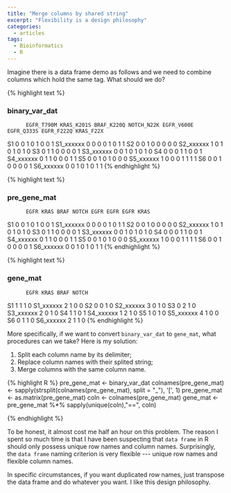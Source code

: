 ```yaml
---
title: "Merge columns by shared string"
excerpt: "Flexibility is a design philosophy"
categories:
  - articles
tags:
  - Bioinformatics
  - R
---
```


Imagine there is a data frame demo as follows and we need to combine columns which hold the same tag. What should we do?

{% highlight text %}
### binary_var_dat
          EGFR_T790M KRAS_K201S BRAF_K220Q NOTCH_N22K EGFR_V600E EGFR_Q333S EGFR_F222Q KRAS_F22X
S1                 0          0          1          0          1          0          0         1
S1_xxxxxx          0          0          0          0          1          0          1         1
S2                 0          0          1          0          0          0          0         0
S2_xxxxxx          1          0          1          0          1          0          1         0
S3                 0          1          1          0          0          0          0         1
S3_xxxxxx          0          0          1          0          1          0          1         0
S4                 0          0          0          1          1          0          0         1
S4_xxxxxx          0          1          1          0          0          0          1         1
S5                 0          0          1          0          1          0          0         0
S5_xxxxxx          1          0          0          0          1          1          1         1
S6                 0          0          1          0          0          0          0         1
S6_xxxxxx          0          0          1          0          1          0          1         1
{% endhighlight %}

{% highlight text %}
### pre_gene_mat
          EGFR KRAS BRAF NOTCH EGFR EGFR EGFR KRAS
S1           0    0    1     0    1    0    0    1
S1_xxxxxx    0    0    0     0    1    0    1    1
S2           0    0    1     0    0    0    0    0
S2_xxxxxx    1    0    1     0    1    0    1    0
S3           0    1    1     0    0    0    0    1
S3_xxxxxx    0    0    1     0    1    0    1    0
S4           0    0    0     1    1    0    0    1
S4_xxxxxx    0    1    1     0    0    0    1    1
S5           0    0    1     0    1    0    0    0
S5_xxxxxx    1    0    0     0    1    1    1    1
S6           0    0    1     0    0    0    0    1
S6_xxxxxx    0    0    1     0    1    0    1    1
{% endhighlight %}


{% highlight text %}
### gene_mat
          EGFR KRAS BRAF NOTCH
S1           1    1    1     0
S1_xxxxxx    2    1    0     0
S2           0    0    1     0
S2_xxxxxx    3    0    1     0
S3           0    2    1     0
S3_xxxxxx    2    0    1     0
S4           1    1    0     1
S4_xxxxxx    1    2    1     0
S5           1    0    1     0
S5_xxxxxx    4    1    0     0
S6           0    1    1     0
S6_xxxxxx    2    1    1     0
{% endhighlight %}


More specifically, if we want to convert `binary_var_dat` to `gene_mat`, what procedures can we take?
Here is my solution:
1. Split each column name by its delimiter;
2. Replace column names with their splited string;
3. Merge columns with the same column name.


{% highlight R %}
pre_gene_mat <- binary_var_dat
colnames(pre_gene_mat) <- sapply(strsplit(colnames(pre_gene_mat), split = "_"), '[', 1)
pre_gene_mat <- as.matrix(pre_gene_mat)
coln <- colnames(pre_gene_mat)
gene_mat <- pre_gene_mat %*% sapply(unique(coln),"==", coln)

{% endhighlight %}

To be honest, it almost cost me half an hour on this problem. The reason I spent so much time is that I have been suspecting that `data frame` in R should only possess unique row names and column names. Surprisingly, the `data frame` naming criterion is very flexible --- unique row names and flexible column names. 

In specific circumstances, if you want duplicated row names, just transpose the data frame and do whatever you want. I like this design philosophy.
